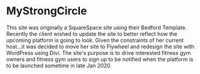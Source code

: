 # MyStrongCircle
This site was originally a SquareSpace site using their Bedford Template. Recently the client wished to update the site to better reflect how the upcoming platform is going to look. Given the constraints of her current host...it was decided to move her site to Flywheel and redesign the site with WordPress using Divi. The site's purpose is to drive interested fitness gym owners and fitness gym users to sign up to be notified when the platform is to be launched sometime in late Jan 2020.  
